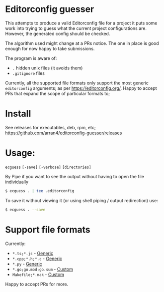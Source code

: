 # Editorconfig guesser

This attempts to produce a valid Editorconfig file for a project it puts some work into trying to guess what the current
project configurations are. However, the generated config should be checked.

The algorithm used might change at a PRs notice. The one in place is good enough for now happy to take submissions.

The program is aware of:
* `.` hidden unix files (it avoids them)
* `.gitignore` files

Currently, all the supported file formats only support the most generic `editorconfig` arguments; as per https://editorconfig.org/. 
Happy to accept PRs that expand the scope of particular formats to; 

# Install

See releases for executables, deb, rpm, etc;
https://github.com/arran4/editorconfig-guesser/releases

# Usage:

`ecguess` `[-save]` `[-verbose]` `[directories]`

By Pipe if you want to see the output without having to open the file individually

```bash
$ ecguess . | tee .editorconfig
```

To save it without viewing it (or using shell piping / output redirection) use:
```bash
$ ecguess . --save
```

# Support file formats

Currently:
* `*.ts;*.js`  - [Generic](fileformats/generic)
* `*.cpp;*.h;*.c`  - [Generic](fileformats/generic)
* `*.py`  - [Generic](fileformats/generic)
* `*.go;go.mod;go.sum` - [Custom](fileformats/go)
* `Makefile;*.mak` - [Custom](fileformats/gnumake)

Happy to accept PRs for more.


